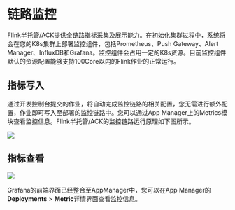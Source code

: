 # 链路监控

Flink半托管/ACK提供全链路指标采集及展示能力。在初始化集群过程中，系统将会在您的K8s集群上部署监控组件，包括Prometheus、Push Gateway、Alert Manager、InfluxDB和Grafana。监控组件会占用一定的K8s资源。目前监控组件默认的资源配置能够支持100Core以内的Flink作业的正常运行。

## 指标写入

通过开发控制台提交的作业，将自动完成监控链路的相关配置，您无需进行额外配置，作业即可写入至部署的监控链路中。您可以通过App Manager上的Metrics模块查看监控信息。Flink半托管/ACK的监控链路运行原理如下图所示。

![](https://static-aliyun-doc.oss-accelerate.aliyuncs.com/assets/img/zh-CN/3660737951/p63129.png)

## 指标查看

![](https://static-aliyun-doc.oss-accelerate.aliyuncs.com/assets/img/zh-CN/3660737951/p63132.png)

Grafana的前端界面已经整合至AppManager中，您可以在App Manager的**Deployments** \> **Metric**详情界面查看监控信息。

